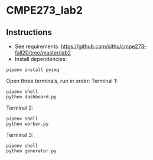 # CMPE273_lab2

## Instructions
* See requirements: https://github.com/sithu/cmpe273-fall20/tree/master/lab2
* Install dependencies:
```
pipenv install pyzmq
```
Open three terminals, run in order:
Terminal 1:
```
pipenv shell
python dashboard.py
```
Terminal 2:
```
pipenv shell
python worker.py
```
Terminal 3:
```
pipenv shell
python generator.py
```

